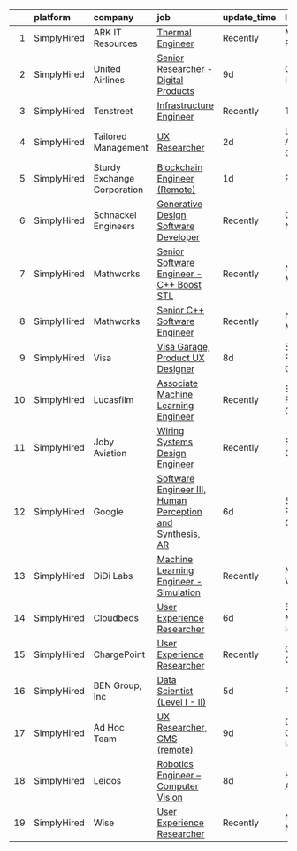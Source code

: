 

|    | platform    | company                     | job                                                                                                                                                                       | update_time   | location                |
|---:|:------------|:----------------------------|:--------------------------------------------------------------------------------------------------------------------------------------------------------------------------|:--------------|:------------------------|
|  1 | SimplyHired | ARK IT Resources            | [Thermal Engineer](https://www.simplyhired.com/job/heSHVCC08C-iW4qQwh2KWq86BbsOLRj986AUHRtazhdGSvDwU73fcQ?q=generative+engineer)                                          | Recently      | Menlo Park, CA          |
|  2 | SimplyHired | United Airlines             | [Senior Researcher - Digital Products](https://www.simplyhired.com/job/EQpaWyR_H-PbMyVLls-mEzWE9cmgu7zE5SvgPHUgK1-utzKHk5L2IQ?q=generative+engineer)                      | 9d            | Chicago, IL             |
|  3 | SimplyHired | Tenstreet                   | [Infrastructure Engineer](https://www.simplyhired.com/job/39eqmgZ6mm3oDqCOFL3FrtFd6V1H1Qm0EqE_wdPnMigoX1aoyU78yQ?q=generative+engineer)                                   | Recently      | Tulsa, OK               |
|  4 | SimplyHired | Tailored Management         | [UX Researcher](https://www.simplyhired.com/job/5MLkYF1HgY5IA6yeQKaVCbOTm4-JODHpEKR2oQfrMVOmGTvGTy5WqA?q=generative+engineer)                                             | 2d            | Los Angeles, CA         |
|  5 | SimplyHired | Sturdy Exchange Corporation | [Blockchain Engineer (Remote)](https://www.simplyhired.com/job/7byOetdslpT5_NP71ED23PcAwoxVP8YklOgSYThG6dj5oxY-amV1vg?q=generative+engineer)                              | 1d            | Remote                  |
|  6 | SimplyHired | Schnackel Engineers         | [Generative Design Software Developer](https://www.simplyhired.com/job/KE0-EPFCtTp8eniWTTdVA6iqehRWfXqNBvdE0wHECgCONieSBqtj5A?q=generative+engineer)                      | Recently      | Omaha, NE               |
|  7 | SimplyHired | Mathworks                   | [Senior Software Engineer - C++ Boost STL](https://www.simplyhired.com/job/V1kucpOsE3Tvo4eoS9um2K7yGKf97jaR2FypeSImETT5G7UKsclOsg?q=generative+engineer)                  | Recently      | Natick, MA              |
|  8 | SimplyHired | Mathworks                   | [Senior C++ Software Engineer](https://www.simplyhired.com/job/dwdXkE_8ssH1Zc0i2plZZdy24kyOQHJkNZ4que5g_8RpYUe97rqkAw?q=generative+engineer)                              | Recently      | Natick, MA              |
|  9 | SimplyHired | Visa                        | [Visa Garage, Product UX Designer](https://www.simplyhired.com/job/CO8QTFzTIRl-cHKPy2wmzmiOphQOTMObM61TzqK4ZBeMIhuhCNtJqg?q=generative+engineer)                          | 8d            | San Francisco, CA       |
| 10 | SimplyHired | Lucasfilm                   | [Associate Machine Learning Engineer](https://www.simplyhired.com/job/NHCbzWRQ1XQtyychoSUQiroJNEZKRqDcszy7P2TGP2ughvn0n-RGgA?q=generative+engineer)                       | Recently      | San Francisco, CA       |
| 11 | SimplyHired | Joby Aviation               | [Wiring Systems Design Engineer](https://www.simplyhired.com/job/ph-RtUeVS1j-cS9aYmgDjvNKis95V8_ZtjiX_OL6YJ83jhTvh2dCnQ?q=generative+engineer)                            | Recently      | Santa Cruz, CA          |
| 12 | SimplyHired | Google                      | [Software Engineer III, Human Perception and Synthesis, AR](https://www.simplyhired.com/job/4j1Tm1b0-QtRxbyTEQ7iG-tRxb2g_ZGbTt47RueDUR9esD7EzU4d2g?q=generative+engineer) | 6d            | San Francisco, CA       |
| 13 | SimplyHired | DiDi Labs                   | [Machine Learning Engineer - Simulation](https://www.simplyhired.com/job/0FIFJ4YUalf3s40eXZAFHstJJzH20E2rQROkdnoUTMS249LqvIcPrw?q=generative+engineer)                    | Recently      | Mountain View, CA       |
| 14 | SimplyHired | Cloudbeds                   | [User Experience Researcher](https://www.simplyhired.com/job/AxfDbt0_OokofdO5BbgTE94FQ8Vc04cyk-CRQP2L0ru7vgM0eYa_9A?q=generative+engineer)                                | 6d            | Boston, MA +9 locations |
| 15 | SimplyHired | ChargePoint                 | [User Experience Researcher](https://www.simplyhired.com/job/KrI0NvXOQJEgUcxXMlQ0-zB_iehegF7u4M6ipPj6879lzVfR5UQ-Pg?q=generative+engineer)                                | Recently      | Campbell, CA            |
| 16 | SimplyHired | BEN Group, Inc              | [Data Scientist (Level I - II)](https://www.simplyhired.com/job/tmv5vgoSXu7itrWFr56ue6HeBITKBmNb720Q6QKiPbJR5PrsGndg4g?q=generative+engineer)                             | 5d            | Provo, UT               |
| 17 | SimplyHired | Ad Hoc Team                 | [UX Researcher, CMS (remote)](https://www.simplyhired.com/job/SzmCvhvQuYdufF0SVnubW5D6CqoAUZ0Yn_iEPKPBXbFLxHknuPPv0g?q=generative+engineer)                               | 9d            | Davis, CA +25 locations |
| 18 | SimplyHired | Leidos                      | [Robotics Engineer – Computer Vision](https://www.simplyhired.com/job/G-IblG4JVUjPC7OZL7RvRyEZns9kH6ydCGmXo2aSLZJebcF3Z_a_dA?q=generative+engineer)                       | 8d            | Huntsville, AL          |
| 19 | SimplyHired | Wise                        | [User Experience Researcher](https://www.simplyhired.com/job/NOSL5NLMwhlM0IrUHYV82oFI4-MKMINaSR7Ih9lXx9MXOYVnb1Uvzw?q=generative+engineer)                                | Recently      | New York, NY            |